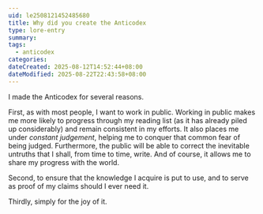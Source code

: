 ```yaml
---
uid: le2508121452485680
title: Why did you create the Anticodex
type: lore-entry
summary: 
tags:
  - anticodex
categories: 
dateCreated: 2025-08-12T14:52:44+08:00
dateModified: 2025-08-22T22:43:58+08:00
---
```

I made the Anticodex for several reasons.

First, as with most people, I want to work in public. Working in public makes me more likely to progress through my reading list (as it has already piled up considerably) and remain consistent in my efforts. It also places me under *constant judgement*, helping me to conquer that common fear of being judged. Furthermore, the public will be able to correct the inevitable untruths that I shall, from time to time, write. And of course, it allows me to share my progress with the world.

Second, to ensure that the knowledge I acquire is put to use, and to serve as proof of my claims should I ever need it.

Thirdly, simply for the joy of it.
